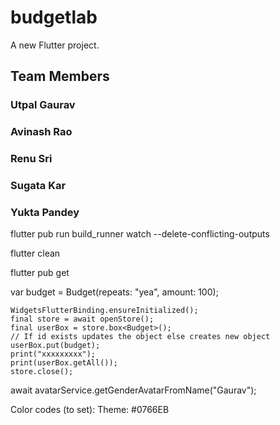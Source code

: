 # budgetlab

A new Flutter project.

## Team Members

### Utpal Gaurav
### Avinash Rao
### Renu Sri
### Sugata Kar
### Yukta Pandey


flutter pub run build_runner watch --delete-conflicting-outputs 

flutter clean

flutter pub get


var budget = Budget(repeats: "yea", amount: 100);

    WidgetsFlutterBinding.ensureInitialized();
    final store = await openStore();
    final userBox = store.box<Budget>();
    // If id exists updates the object else creates new object
    userBox.put(budget);
    print("xxxxxxxxx");
    print(userBox.getAll());
    store.close();

await avatarService.getGenderAvatarFromName("Gaurav");

Color codes (to set):
Theme: #0766EB